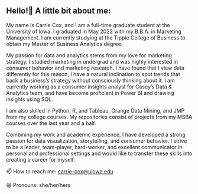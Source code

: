 ## Hello!👋 A little bit about me:

My name is Carrie Cox, and I am a full-time graduate student at the University of Iowa. I graduated in May 2022 with my B.B.A. in Marketing Management. I am currently studying at the Tippie College of Business to obtain my Master of Business Analytics degree. 

My passion for data and analytics stems from my love for marketing strategy. I studied marketing in undergrad and was highly interested in consumer behavior and marketing research. I have found that I view data differently for this reason, I have a natural inclination to spot trends that back a business’s strategy without consciously thinking about it. I am currently working as a consumer insights analyst for Casey’s Data & Analytics team, and have become proficient in Power BI and drawing insights using SQL. 

I am also skilled in Python, R, and Tableau, Orange Data Mining, and JMP from my college courses. My repositories consist of projects from my MSBA courses over the last year and a half.

Combining my work and academic experience, I have developed a strong passion for data visualization, storytelling, and consumer behavior. I strive to be a leader, team-player, hard-worker, and excellent communicator in personal and professional settings and would like to transfer these skills into creating a career for myself.


📫 How to reach me: carrie-cox@uiowa.edu

😄 Pronouns: she/her/hers


<!--
**CarrieCox/CarrieCox** is a ✨ _special_ ✨ repository because its `README.md` (this file) appears on your GitHub profile.


